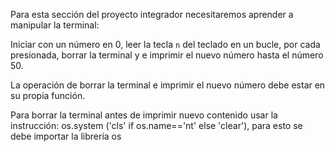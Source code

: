 Para esta sección del proyecto integrador necesitaremos aprender a manipular la terminal:

Iniciar con un número en 0, leer la tecla `n` del teclado en un bucle, por cada presionada, borrar la terminal 
y e imprimir el nuevo número hasta el número 50.

La operación de borrar la terminal e imprimir el nuevo número debe estar en su propia función.

Para borrar la terminal antes de imprimir nuevo contenido usar la instrucción: os.system
('cls' if os.name=='nt' else 'clear'), para esto se debe importar la librería os